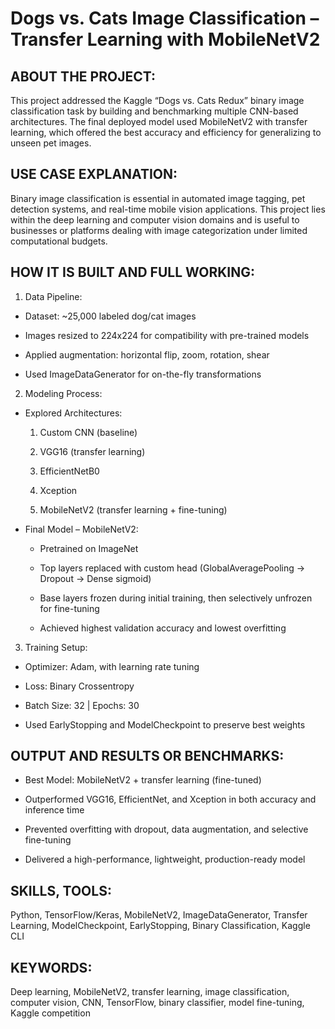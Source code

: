 # Dogs vs. Cats Image Classification – Transfer Learning with MobileNetV2 


## ABOUT THE PROJECT:
This project addressed the Kaggle “Dogs vs. Cats Redux” binary image classification task by building and benchmarking multiple CNN-based architectures. The final deployed model used MobileNetV2 with transfer learning, which offered the best accuracy and efficiency for generalizing to unseen pet images.


## USE CASE EXPLANATION:
Binary image classification is essential in automated image tagging, pet detection systems, and real-time mobile vision applications. This project lies within the deep learning and computer vision domains and is useful to businesses or platforms dealing with image categorization under limited computational budgets.


## HOW IT IS BUILT AND FULL WORKING:

1. Data Pipeline:

- Dataset: ~25,000 labeled dog/cat images

- Images resized to 224x224 for compatibility with pre-trained models

- Applied augmentation: horizontal flip, zoom, rotation, shear

- Used ImageDataGenerator for on-the-fly transformations

2. Modeling Process:

- Explored Architectures:


   1. Custom CNN (baseline)

   2. VGG16 (transfer learning)

   3. EfficientNetB0

   4. Xception

   5. MobileNetV2 (transfer learning + fine-tuning)

- Final Model – MobileNetV2:

   - Pretrained on ImageNet

   - Top layers replaced with custom head (GlobalAveragePooling → Dropout → Dense sigmoid)

   - Base layers frozen during initial training, then selectively unfrozen for fine-tuning

   - Achieved highest validation accuracy and lowest overfitting

3. Training Setup:

- Optimizer: Adam, with learning rate tuning

- Loss: Binary Crossentropy

- Batch Size: 32 | Epochs: 30

- Used EarlyStopping and ModelCheckpoint to preserve best weights


## OUTPUT AND RESULTS OR BENCHMARKS:

- Best Model: MobileNetV2 + transfer learning (fine-tuned)

- Outperformed VGG16, EfficientNet, and Xception in both accuracy and inference time

- Prevented overfitting with dropout, data augmentation, and selective fine-tuning

- Delivered a high-performance, lightweight, production-ready model


## SKILLS, TOOLS:
 Python, TensorFlow/Keras, MobileNetV2, ImageDataGenerator, Transfer Learning, ModelCheckpoint, EarlyStopping, Binary Classification, Kaggle CLI


## KEYWORDS:
 Deep learning, MobileNetV2, transfer learning, image classification, computer vision, CNN, TensorFlow, binary classifier, model fine-tuning, Kaggle competition
